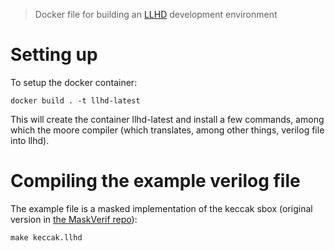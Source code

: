 > Docker file for building an [LLHD](http://www.llhd.io/) development
> environment

# Setting up

To setup the docker container:

```
docker build . -t llhd-latest
```

This will create the container llhd-latest and install a few commands, among
which the moore compiler (which translates, among other things, verilog file
into llhd).

# Compiling the example verilog file

The example file is a masked implementation of the keccak sbox (original version
in [the MaskVerif repo](https://gitlab.com/benjgregoire/maskverif)):

```
make keccak.llhd
```
